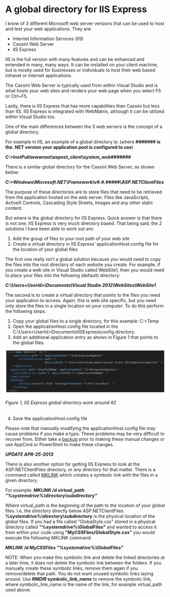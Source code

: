 # A global directory for IIS Express

I know of 3 different Microsoft web server versions that can be used to host and test your web applications.  They are:

+ Internet Information Services (IIS)
+ Cassini Web Server
+ IIS Express

IIS is the full version with many features and can be enhanced and extended in many, many ways.  It can be installed on your client machine, but is mostly used for businesses or individuals to host their web based intranet or internet applications.

The Cassini Web Server is typically used from within Visual Studio and is what hosts your web sites and renders your web page when you select F5 or Ctrl+F5.

Lastly, there is IIS Express that has more capabilities than Cassini but less than IIS.  IIS Express is integrated with WebMatrix, although it can be utilized within Visual Studio too.

One of the main differences between the 3 web servers is the concept of a global directory.

For example in IIS, an example of a global directory is: (where **#_#_##### is the .NET version your application pool is configured to use**)

***C:\>InetPub\wwwroot\aspnet_client\system_web\#_#_#####***

There is a similar global directory for the Cassini Web Server, as shown below:

***C:\>Windows\Microsoft.NET\Framework\v#.#.#####\ASP.NETClientFiles***

The purpose of these directories are to store files that need to be retrieved from the application hosted on the web server.  Files like JavaScripts, ActiveX Controls, Cascading Style Sheets, Images and any other static content.

But where is the global directory for IIS Express.  Quick answer is that there is not one.  IIS Express is very much directory based.  That being said, the 2 solutions I have been able to work out are:

1. Add the group of files to your root path of your web site
2. Create a virtual directory in IIS Express’ applicationHost.config file for the location of your global files

The first one really isn’t a global solution because you would need to copy the files into the root directory of each website you create.  For example, if you create a web site in Visual Studio called WebSite1, then you would need to place your files into the following (default) directory:

***C:\Users\<UserId>\Documents\Visual Studio 2012\WebSites\WebSite1***

The second is to create a virtual directory that points to the files you need your application to access.  Again, this is web site specific, but you need only store the files in a single location on your computer.  To do this perform the following steps.

1. Copy your global files to a single directory, for this example:  C:\>Temp
2. Open the applicationHost.config file located in the C:\Users\<UserId>\Documents\IISExpress\config directory.
3. Add an additional application entry as shown in Figure 1 that points to the global files

![IIS Express global directory work around #2][FIGURE1]
###### Figure 1, IIS Express global directory work around #2

4. Save the applicationHost.config file

Please note that manually modifying the applicationHost.config file may cause problems if you make a typo.  These problems may be very difficult to recover from.  Either take a [backup][LINK1] prior to making these manual changes or use AppCmd or PowerShell to make these changes.

***UPDATE APR-25-2013***

There is also another option for getting IIS Express to look at the ASP.NETClientFiles directory, or any directory for that matter.  There is a command called [MKLINK][LINK2] which creates a symbolic link with the files in a given directory.

For example:  ***MKLINK /d virtual_path "%systemdrive%\directory\subdirectory"***

Where virtual_path is the beginning of the path to the location of your global files.  I.e. the directory directly below ASP.NETClientFiles.  **%systemdrive%\directory\subdirectory** is the physical location of the global files.  If you had a file called "GlobaStyle.css" stored in a physical directory called **"%systemdrive%\GlobalFiles"** and wanted to access it from within your code using **"MyCSSFiles/GlobalStyle.css"** you would execute the following MKLINK command:

***MKLINK /d MyCSSFiles "%systemdrive%\GlobalFiles"***

NOTE: When you make this symbolic link and delete the linked directories at a later time, it does not delete the symbolic link between the folders.  If you manually create these symbolic links, remove them again if you remove/delete that path.  You do not want unused symbolic links laying around.  Use ***RMDIR symbolic_link_name*** to remove the symbolic link, where symbolic_link_name is the name of the link, for example virtual_path used above.

[FIGURE1]: ../images/2013/msdn-0202.png "Figure 1, IIS Express global directory work around #2"

[LINK1]: ../2011/2011-08-create-an-iis-configuration-backup.md
[LINK2]: http://technet.microsoft.com/en-us/library/cc753194(v=ws.10).aspx

